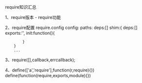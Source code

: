 require知识汇总
 
1、require版本 - require功能

2、require配置
	require.config
		config:
		paths:
		deps:[]
		shim:{
			deps:[]
			exports:'',
			init:function(){

			}
		}	
		...


3、require([],callback,errcallback);

4、define(['a','require'],function(r,require){})
   define(function(require,exports,module){})
